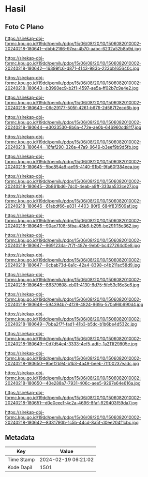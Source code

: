 # Hasil

## Foto C Plano

https://sirekap-obj-formc.kpu.go.id/19dd/pemilu/pdpr/15/06/08/20/10/1506082010002-20240218-180641--dbbb2166-97ea-4b70-aabc-6232a52b8b9d.jpg

https://sirekap-obj-formc.kpu.go.id/19dd/pemilu/pdpr/15/06/08/20/10/1506082010002-20240218-180642--16399fc6-d871-4143-983b-223bb165640c.jpg

https://sirekap-obj-formc.kpu.go.id/19dd/pemilu/pdpr/15/06/08/20/10/1506082010002-20240218-180643--b3990ec9-b2f1-4597-ae5a-ff02b7c9e4e2.jpg

https://sirekap-obj-formc.kpu.go.id/19dd/pemilu/pdpr/15/06/08/20/10/1506082010002-20240218-180643--06c29177-505f-4261-b679-2d587f2ecd6b.jpg

https://sirekap-obj-formc.kpu.go.id/19dd/pemilu/pdpr/15/06/08/20/10/1506082010002-20240218-180644--e3033530-8b6a-472e-ae0b-646960cd81f7.jpg

https://sirekap-obj-formc.kpu.go.id/19dd/pemilu/pdpr/15/06/08/20/10/1506082010002-20240218-180644--16faf290-326a-47a9-9649-b3eef9b9d5fb.jpg

https://sirekap-obj-formc.kpu.go.id/19dd/pemilu/pdpr/15/06/08/20/10/1506082010002-20240218-180645--5bc854a8-ae95-4140-91b0-9fa60f384eea.jpg

https://sirekap-obj-formc.kpu.go.id/19dd/pemilu/pdpr/15/06/08/20/10/1506082010002-20240218-180645--2b861bd6-7dc0-4eab-a9ff-333aa533ce27.jpg

https://sirekap-obj-formc.kpu.go.id/19dd/pemilu/pdpr/15/06/08/20/10/1506082010002-20240218-180646--61abdf66-e831-4403-80f6-684f831509af.jpg

https://sirekap-obj-formc.kpu.go.id/19dd/pemilu/pdpr/15/06/08/20/10/1506082010002-20240218-180646--90ac7108-5fba-43b6-b295-be291f15c362.jpg

https://sirekap-obj-formc.kpu.go.id/19dd/pemilu/pdpr/15/06/08/20/10/1506082010002-20240218-180647--9691234a-7f7f-487e-9eb0-bc427264d0e8.jpg

https://sirekap-obj-formc.kpu.go.id/19dd/pemilu/pdpr/15/06/08/20/10/1506082010002-20240218-180647--0cbab73d-8a1c-42a4-8398-c4b211ac58d9.jpg

https://sirekap-obj-formc.kpu.go.id/19dd/pemilu/pdpr/15/06/08/20/10/1506082010002-20240218-180648--86379608-eb01-4130-8d75-5fc53c16e3e6.jpg

https://sirekap-obj-formc.kpu.go.id/19dd/pemilu/pdpr/15/06/08/20/10/1506082010002-20240218-180648--594394b7-4f28-4824-969a-570a96b690d4.jpg

https://sirekap-obj-formc.kpu.go.id/19dd/pemilu/pdpr/15/06/08/20/10/1506082010002-20240218-180649--7bba2f7f-fad1-41b3-b5dc-b1b6be4d532c.jpg

https://sirekap-obj-formc.kpu.go.id/19dd/pemilu/pdpr/15/06/08/20/10/1506082010002-20240218-180649--0d7d54e4-3333-4ef5-adfc-1a211f29805e.jpg

https://sirekap-obj-formc.kpu.go.id/19dd/pemilu/pdpr/15/06/08/20/10/1506082010002-20240218-180650--8bef2b94-b1b3-4a49-beeb-71f00237eadc.jpg

https://sirekap-obj-formc.kpu.go.id/19dd/pemilu/pdpr/15/06/08/20/10/1506082010002-20240218-180650--40e288a7-7931-406c-aee5-9297e64e616a.jpg

https://sirekap-obj-formc.kpu.go.id/19dd/pemilu/pdpr/15/06/08/20/10/1506082010002-20240218-180651--d0e0eee1-4c2a-4696-8faf-929403f59da7.jpg

https://sirekap-obj-formc.kpu.go.id/19dd/pemilu/pdpr/15/06/08/20/10/1506082010002-20240218-180642--8331790b-1c5b-44cd-8a5f-d0ee204f1cbc.jpg


## Metadata

| Key        | Value               |
| ---------- | ------------------- |
| Time Stamp | 2024-02-19 06:21:02 |
| Kode Dapil | 1501                |



